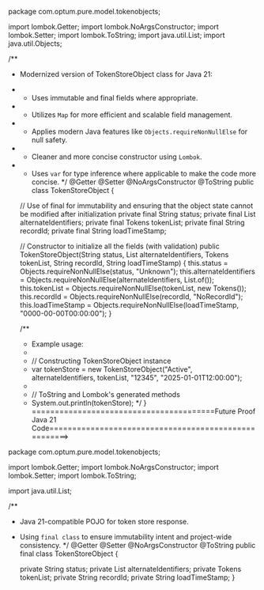 package com.optum.pure.model.tokenobjects;

import lombok.Getter;
import lombok.NoArgsConstructor;
import lombok.Setter;
import lombok.ToString;
import java.util.List;
import java.util.Objects;

/**
 * Modernized version of TokenStoreObject class for Java 21:
 * - Uses immutable and final fields where appropriate.
 * - Utilizes `Map` for more efficient and scalable field management.
 * - Applies modern Java features like `Objects.requireNonNullElse` for null safety.
 * - Cleaner and more concise constructor using `Lombok`.
 * - Uses `var` for type inference where applicable to make the code more concise.
 */
@Getter
@Setter
@NoArgsConstructor
@ToString
public class TokenStoreObject {

    // Use of final for immutability and ensuring that the object state cannot be modified after initialization
    private final String status;
    private final List<AlternateIdentifierObject> alternateIdentifiers;
    private final Tokens tokenList;
    private final String recordId;
    private final String loadTimeStamp;

    // Constructor to initialize all the fields (with validation)
    public TokenStoreObject(String status, List<AlternateIdentifierObject> alternateIdentifiers, 
                            Tokens tokenList, String recordId, String loadTimeStamp) {
        this.status = Objects.requireNonNullElse(status, "Unknown");
        this.alternateIdentifiers = Objects.requireNonNullElse(alternateIdentifiers, List.of());
        this.tokenList = Objects.requireNonNullElse(tokenList, new Tokens());
        this.recordId = Objects.requireNonNullElse(recordId, "NoRecordId");
        this.loadTimeStamp = Objects.requireNonNullElse(loadTimeStamp, "0000-00-00T00:00:00");
    }
    
    /**
     * Example usage:
     * 
     * // Constructing TokenStoreObject instance
     * var tokenStore = new TokenStoreObject("Active", alternateIdentifiers, tokenList, "12345", "2025-01-01T12:00:00");
     * 
     * // ToString and Lombok's generated methods
     * System.out.println(tokenStore);
     */
}
========================================Future Proof Java 21 Code=====================================================>

package com.optum.pure.model.tokenobjects;

import lombok.Getter;
import lombok.NoArgsConstructor;
import lombok.Setter;
import lombok.ToString;

import java.util.List;

/**
 * Java 21-compatible POJO for token store response.
 * Using `final class` to ensure immutability intent and project-wide consistency.
 */
@Getter
@Setter
@NoArgsConstructor
@ToString
public final class TokenStoreObject {

    private String status;
    private List<AlternateIdentifierObject> alternateIdentifiers;
    private Tokens tokenList;
    private String recordId;
    private String loadTimeStamp;
}

